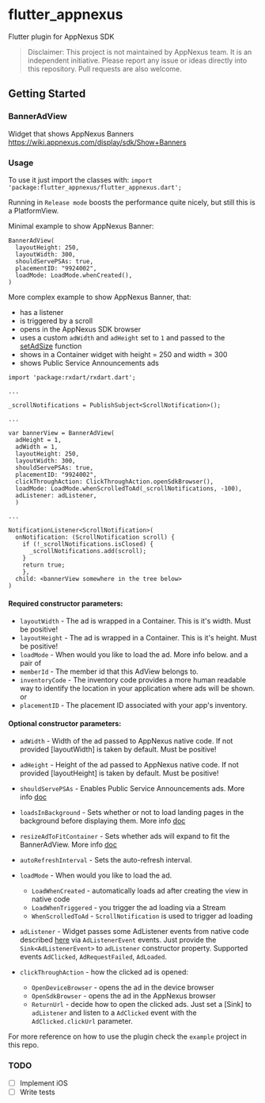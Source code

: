 # flutter_appnexus

Flutter plugin for AppNexus SDK

> Disclaimer: This project is not maintained by AppNexus team. It is an independent initiative. Please report any issue or ideas directly into this repository. Pull requests are also welcome.

## Getting Started

### BannerAdView
Widget that shows AppNexus Banners https://wiki.appnexus.com/display/sdk/Show+Banners

### Usage

To use it just import the classes with:
`import 'package:flutter_appnexus/flutter_appnexus.dart';`

Running in `Release mode` boosts the performance quite nicely, but still
this is a PlatformView.

Minimal example to show AppNexus Banner:
```
BannerAdView(
  layoutHeight: 250,
  layoutWidth: 300,
  shouldServePSAs: true,
  placementID: "9924002",
  loadMode: LoadMode.whenCreated(),
)
```

More complex example to show AppNexus Banner, that:
- has a listener
- is triggered by a scroll
- opens in the AppNexus SDK browser
- uses a custom `adWidth` and `adHeight` set to `1` and passed to the
  [setAdSize](https://wiki.appnexus.com/display/ST/BannerAdView#setAdSize-int-int-) function
- shows in a Container widget with height = 250 and width = 300
- shows Public Service Announcements ads
```
import 'package:rxdart/rxdart.dart';

...

_scrollNotifications = PublishSubject<ScrollNotification>();

...

var bannerView = BannerAdView(
  adHeight = 1,
  adWidth = 1,
  layoutHeight: 250,
  layoutWidth: 300,
  shouldServePSAs: true,
  placementID: "9924002",
  clickThroughAction: ClickThroughAction.openSdkBrowser(),
  loadMode: LoadMode.whenScrolledToAd(_scrollNotifications, -100),
  adListener: adListener,
  )

...

NotificationListener<ScrollNotification>(
  onNotification: (ScrollNotification scroll) {
    if (!_scrollNotifications.isClosed) {
      _scrollNotifications.add(scroll);
    }
    return true;
    },
  child: <bannerView somewhere in the tree below>
)
```

#### Required constructor parameters:
* `layoutWidth` - The ad is wrapped in a Container. This is it's width. Must be positive!
* `layoutHeight` - The ad is wrapped in a Container. This is it's height. Must be positive!
* `loadMode` - When would you like to load the ad. More info below.
and a pair of
* `memberId` - The member id that this AdView belongs to.
* `inventoryCode` - The inventory code provides a more human readable way to identify the location in your application where ads will be shown.
or
* `placementID` - The placement ID associated with your app's inventory.

#### Optional constructor parameters:
* `adWidth` - Width of the ad passed to AppNexus native code. If not provided [layoutWidth] is taken by default. Must be positive!
* `adHeight` - Height of the ad passed to AppNexus native code. If not provided [layoutHeight] is taken by default. Must be positive!
* `shouldServePSAs` - Enables Public Service Announcements ads. More info [doc](https://wiki.appnexus.com/display/sdk/Toggle+PSAs)
* `loadsInBackground` - Sets whether or not to load landing pages in the background before displaying them. More info [doc](https://wiki.appnexus.com/display/ST/AdView#setLoadsInBackground-boolean-)
* `resizeAdToFitContainer` - Sets whether ads will expand to fit the BannerAdView. More info [doc](https://wiki.appnexus.com/display/ST/BannerAdView#setResizeAdToFitContainer-boolean-)
* `autoRefreshInterval` - Sets the auto-refresh interval.
* `loadMode` - When would you like to load the ad.
  * `LoadWhenCreated` - automatically loads ad after creating the view in native code
  * `LoadWhenTriggered` - you trigger the ad loading via a Stream
  * `WhenScrolledToAd` - `ScrollNotification` is used to trigger ad loading

* `adListener` - Widget passes some AdListener events from native code described [here](https://wiki.appnexus.com/display/sdk/Receive+Ad+View+Status+Events) via `AdListenerEvent` events. Just provide the `Sink<AdListenerEvent>` to `adListener` constructor property. Supported events `AdClicked`, `AdRequestFailed`, `AdLoaded`.

* `clickThroughAction` - how the clicked ad is opened:
  * `OpenDeviceBrowser` - opens the ad in the device browser
  * `OpenSdkBrowser` - opens the ad in the AppNexus browser
  * `ReturnUrl`  - decide how to open the clicked ads. Just set a [Sink<AdListenerEvent>] to `adListener` and listen to a `AdClicked` event with
the `AdClicked.clickUrl` parameter.

For more reference on how to use the plugin check the `example` project in this repo.

### TODO
- [ ] Implement iOS
- [ ] Write tests
